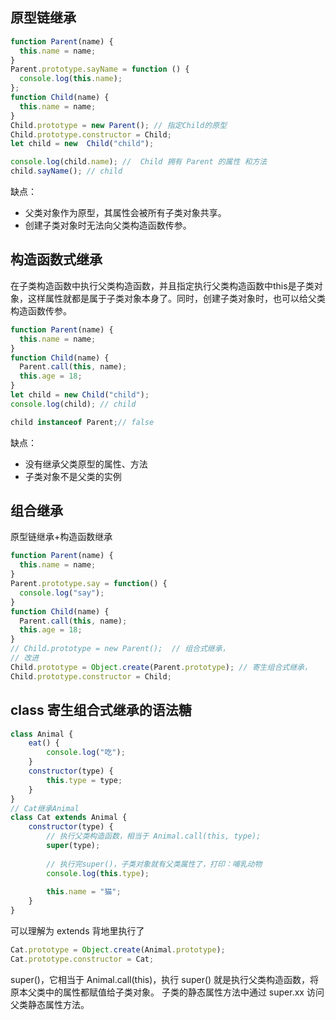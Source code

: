 ## 原型链继承
```js
function Parent(name) {
  this.name = name;
}
Parent.prototype.sayName = function () {
  console.log(this.name);
};
function Child(name) {
  this.name = name;
}
Child.prototype = new Parent(); // 指定Child的原型
Child.prototype.constructor = Child;
let child = new  Child("child");

console.log(child.name); //  Child 拥有 Parent 的属性 和方法
child.sayName(); // child

```

缺点：
+ 父类对象作为原型，其属性会被所有子类对象共享。
+ 创建子类对象时无法向父类构造函数传参。

## 构造函数式继承
在子类构造函数中执行父类构造函数，并且指定执行父类构造函数中this是子类对象，这样属性就都是属于子类对象本身了。同时，创建子类对象时，也可以给父类构造函数传参。

```js
function Parent(name) {
  this.name = name;
}
function Child(name) {
  Parent.call(this, name);
  this.age = 18;
}
let child = new Child("child");
console.log(child); // child

child instanceof Parent;// false
```
缺点：
+ 没有继承父类原型的属性、方法
+ 子类对象不是父类的实例

## 组合继承 
原型链继承+构造函数继承

```js
function Parent(name) {
  this.name = name;
}
Parent.prototype.say = function() {
  console.log("say");
}
function Child(name) {
  Parent.call(this, name);
  this.age = 18;
}
// Child.prototype = new Parent();  // 组合式继承，
// 改进
Child.prototype = Object.create(Parent.prototype); // 寄生组合式继承，
Child.prototype.constructor = Child;
```
## class 寄生组合式继承的语法糖
``` js
class Animal {
    eat() {
        console.log("吃");
    }
    constructor(type) {
        this.type = type;
    }
}
// Cat继承Animal
class Cat extends Animal {
    constructor(type) {
        // 执行父类构造函数，相当于 Animal.call(this, type);
        super(type);
        
        // 执行完super()，子类对象就有父类属性了，打印：哺乳动物
        console.log(this.type);
        
        this.name = "猫";
    }
}
```

可以理解为 extends 背地里执行了
```js
Cat.prototype = Object.create(Animal.prototype);
Cat.prototype.constructor = Cat;
```
 super()，它相当于 Animal.call(this)，执行 super() 就是执行父类构造函数，将原本父类中的属性都赋值给子类对象。
 子类的静态属性方法中通过 super.xx 访问父类静态属性方法。